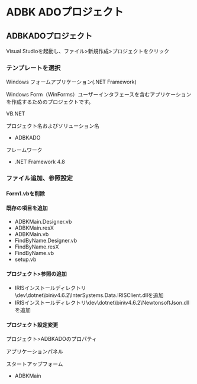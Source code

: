# ADBK ADOプロジェクト

## ADBKADOプロジェクト

Visual Studioを起動し、ファイル>新規作成>プロジェクトをクリック

### テンプレートを選択

Windows フォームアプリケーション(.NET Framework)

Windows Form（WinForms）ユーザーインタフェースを含むアプリケーションを作成するためのプロジェクトです。

VB.NET

プロジェクト名およびソリューション名

- ADBKADO

フレームワーク

- .NET Framework 4.8

### ファイル追加、参照設定

#### Form1.vbを削除

#### 既存の項目を追加

- ADBKMain.Designer.vb
- ADBKMain.resX
- ADBKMain.vb
- FindByName.Designer.vb
- FindByName.resX
- FindByName.vb
- setup.vb

#### プロジェクト>参照の追加

- IRISインストールディレクトリ\dev\dotnet\bin\v4.6.2\InterSystems.Data.IRISClient.dllを追加
- IRISインストールディレクトリ\dev\dotnet\bin\v4.6.2\NewtonsoftJson.dllを追加

#### プロジェクト設定変更

プロジェクト>ADBKADOのプロパティ

アプリケーションパネル

スタートアップフォーム　

- ADBKMain
